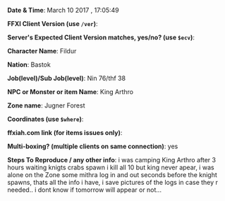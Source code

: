 <!-- 
DO NOT REMOVE OR CHANGE THE PRE-FORMATTED TEXT TO PUT @COMMANDS IN TEMPLATE!!!
GITHUB SEES `@MENTIONS`, NOT `@GMCOMMANDS`!!!
IF YOU STUPIDLY IGNORE THIS WARNING I WILL CLOSE YOUR ISSUE!11eleventytwo!

Issues will also be closed without being looked into if 
the following information is missing (unless its not applicable)!!!
-->

**Date & Time**: March 10 2017 , 17:05:49


**FFXI Client Version (use `/ver`)**: 


**Server's Expected Client Version matches, yes/no? (use `$ecv`)**: 


**Character Name**: Fildur


**Nation**: Bastok


**Job(level)/Sub Job(level)**: Nin 76/thf 38


**NPC or Monster or item Name**: King Arthro


**Zone name**: Jugner Forest


**Coordinates (use `$where`)**: 


**ffxiah.com link (for items issues only)**: 


**Multi-boxing? (multiple clients on same connection)**: yes


**Steps To Reproduce / any other info**: i was camping King Arthro after 3 hours waiting knigts crabs spawn i kill all 10 but king never apear, i was alone on the Zone some mithra log in and out seconds before the knight spawns, thats all the info i have, i save pictures of the logs in case they r needed.. i dont know if tomorrow will appear or not...

